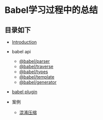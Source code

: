 # Babel学习过程中的总结

## 目录如下

* [Introduction](./introduce/index.md)

* babel api

    + [@babel/parser](./api/parser/index.md)
    + [@babel/traverse](./api/traverse/index.md)
    + [@babel/types](./api/types/index.md)
    + [@babel/template](./api/template/index.md)
    + [@babel/generator](./api/generator/index.md)

* [babel plugin](./plugins/README.md)
* 案例
    + [混淆压缩](./src/minimize)
